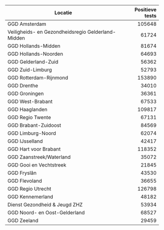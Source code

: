 | Locatie | Positieve tests |
|---------|----------------:|
| GGD Amsterdam                            | 105648 |
| Veiligheids- en Gezondheidsregio Gelderland-Midden | 61724 |
| GGD Hollands-Midden                      | 81674 |
| GGD Hollands-Noorden                     | 64693 |
| GGD Gelderland-Zuid                      | 56362 |
| GGD Zuid-Limburg                         | 52793 |
| GGD Rotterdam-Rijnmond                   | 153890 |
| GGD Drenthe                              | 34010 |
| GGD Groningen                            | 36361 |
| GGD West-Brabant                         | 67533 |
| GGD Haaglanden                           | 109817 |
| GGD Regio Twente                         | 67131 |
| GGD Brabant-Zuidoost                     | 84569 |
| GGD Limburg-Noord                        | 62074 |
| GGD IJsselland                           | 42417 |
| GGD Hart voor Brabant                    | 118352 |
| GGD Zaanstreek/Waterland                 | 35072 |
| GGD Gooi en Vechtstreek                  | 21845 |
| GGD Fryslân                              | 43530 |
| GGD Flevoland                            | 36655 |
| GGD Regio Utrecht                        | 126798 |
| GGD Kennemerland                         | 48182 |
| Dienst Gezondheid & Jeugd ZHZ            | 53934 |
| GGD Noord- en Oost-Gelderland            | 68527 |
| GGD Zeeland                              | 29459 |
